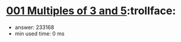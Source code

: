 [001 Multiples of 3 and 5](http://projecteuler.net/problem=1):trollface:
========================

- answer: 233168 
- min used time: 0 ms

